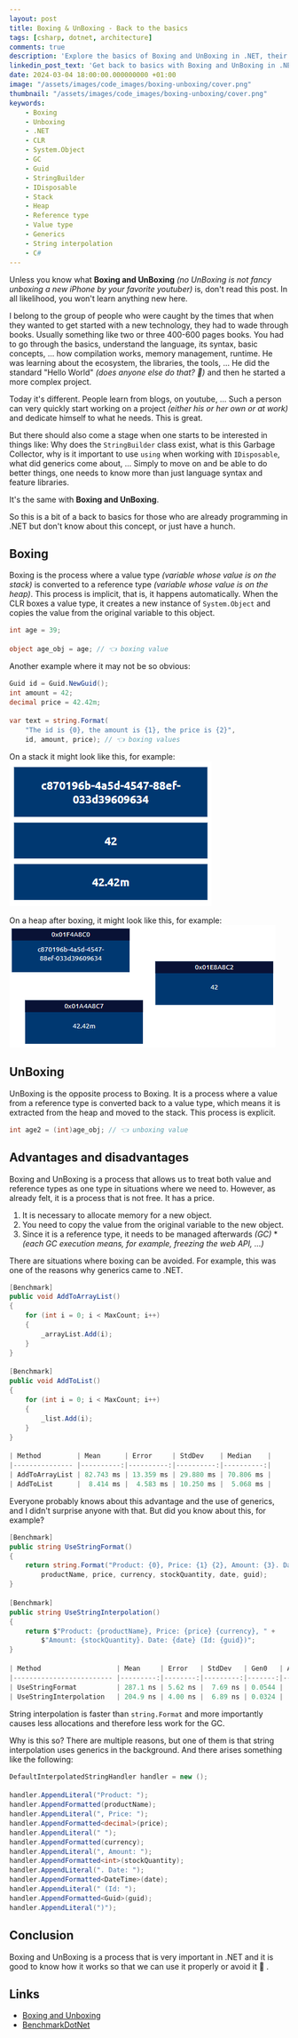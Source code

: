 ```yaml
---
layout: post
title: Boxing & UnBoxing - Back to the basics
tags: [csharp, dotnet, architecture]
comments: true
description: 'Explore the basics of Boxing and UnBoxing in .NET, their importance, and how to properly use or avoid them.'
linkedin_post_text: 'Get back to basics with Boxing and UnBoxing in .NET. Understand their role, importance and how to either use them properly or avoid them in your code. Perfect for developers seeking to deepen their knowledge and improve their proficiency. 👩‍💻👨‍💻📚 Read more http://blog.burgyn.online/2024/03/04/'
date: 2024-03-04 18:00:00.000000000 +01:00 
image: "/assets/images/code_images/boxing-unboxing/cover.png"
thumbnail: "/assets/images/code_images/boxing-unboxing/cover.png"
keywords:
    - Boxing
    - Unboxing
    - .NET
    - CLR
    - System.Object
    - GC
    - Guid
    - StringBuilder
    - IDisposable
    - Stack
    - Heap
    - Reference type
    - Value type
    - Generics
    - String interpolation
    - C#
---
```


Unless you know what **Boxing and UnBoxing** *(no UnBoxing is not fancy unboxing a new iPhone by your favorite youtuber)* is, don't read this post. In all likelihood, you won't learn anything new here.

I belong to the group of people who were caught by the times that when they wanted to get started with a new technology, they had to wade through books. Usually something like two or three 400-600 pages books.
You had to go through the basics, understand the language, its syntax, basic concepts, ... how compilation works, memory management, runtime. He was learning about the ecosystem, the libraries, the tools, ...
He did the standard "Hello World" *(does anyone else do that? 🤔)* and then he started a more complex project.

Today it's different. People learn from blogs, on youtube, ... Such a person can very quickly start working on a project *(either his or her own or at work)* and dedicate himself to what he needs.
This is great.

But there should also come a stage when one starts to be interested in things like: Why does the `StringBuilder` class exist, what is this Garbage Collector, why is it important to use `using` when working with `IDisposable`, what did generics come about, ... Simply to move on and be able to do better things, one needs to know more than just language syntax and feature libraries.

It's the same with **Boxing and UnBoxing**.

So this is a bit of a back to basics for those who are already programming in .NET but don't know about this concept, or just have a hunch.

## Boxing

Boxing is the process where a value type *(variable whose value is on the stack)* is converted to a reference type *(variable whose value is on the heap)*. This process is implicit, that is, it happens automatically.
When the CLR boxes a value type, it creates a new instance of `System.Object` and copies the value from the original variable to this object.

```csharp
int age = 39;

object age_obj = age; // 👈 boxing value
```

Another example where it may not be so obvious:

```csharp
Guid id = Guid.NewGuid();
int amount = 42;
decimal price = 42.42m;

var text = string.Format(
    "The id is {0}, the amount is {1}, the price is {2}",
    id, amount, price); // 👈 boxing values
```

On a stack it might look like this, for example:
![Stack](/assets/images/code_images/boxing-unboxing/stack.png)

On a heap after boxing, it might look like this, for example:
![Heap](/assets/images/code_images/boxing-unboxing/heap.png)

## UnBoxing

UnBoxing is the opposite process to Boxing. It is a process where a value from a reference type is converted back to a value type, 
which means it is extracted from the heap and moved to the stack. This process is explicit.

```csharp
int age2 = (int)age_obj; // 👈 unboxing value
```

## Advantages and disadvantages

Boxing and UnBoxing is a process that allows us to treat both value and reference types as one type in situations where we need to.
However, as already felt, it is a process that is not free. It has a price. 

1. It is necessary to allocate memory for a new object.
2. You need to copy the value from the original variable to the new object.
3. Since it is a reference type, it needs to be managed afterwards *(GC)* * *(each GC execution means, for example, freezing the web API, ...)*

There are situations where boxing can be avoided. For example, this was one of the reasons why generics came to .NET.

```csharp
[Benchmark]
public void AddToArrayList()
{
    for (int i = 0; i < MaxCount; i++)
    {
        _arrayList.Add(i);
    }
}

[Benchmark]
public void AddToList()
{
    for (int i = 0; i < MaxCount; i++)
    {
        _list.Add(i);
    }
}

| Method         | Mean      | Error     | StdDev    | Median    |
|--------------- |----------:|----------:|----------:|----------:|
| AddToArrayList | 82.743 ms | 13.359 ms | 29.880 ms | 70.806 ms |
| AddToList      |  8.414 ms |  4.583 ms | 10.250 ms |  5.068 ms |
```

Everyone probably knows about this advantage and the use of generics, and I didn't surprise anyone with that. But did you know about this, for example?

```csharp
[Benchmark]
public string UseStringFormat()
{
    return string.Format("Product: {0}, Price: {1} {2}, Amount: {3}. Date: {4} (Id: {5})",
        productName, price, currency, stockQuantity, date, guid);
}

[Benchmark]
public string UseStringInterpolation()
{
    return $"Product: {productName}, Price: {price} {currency}, " +
        $"Amount: {stockQuantity}. Date: {date} (Id: {guid})";
}

| Method                   | Mean     | Error   | StdDev   | Gen0   | Allocated |
|------------------------- |---------:|--------:|---------:|-------:|----------:|
| UseStringFormat          | 287.1 ns | 5.62 ns |  7.69 ns | 0.0544 |     456 B |
| UseStringInterpolation   | 204.9 ns | 4.00 ns |  6.89 ns | 0.0324 |     272 B |
```

String interpolation is faster than `string.Format` and more importantly causes less allocations and therefore less work for the GC.

Why is this so? There are multiple reasons, but one of them is that string interpolation uses generics in the background. 
And there arises something like the following:

```csharp
DefaultInterpolatedStringHandler handler = new ();

handler.AppendLiteral("Product: ");
handler.AppendFormatted(productName);
handler.AppendLiteral(", Price: ");
handler.AppendFormatted<decimal>(price);
handler.AppendLiteral(" ");
handler.AppendFormatted(currency);
handler.AppendLiteral(", Amount: ");
handler.AppendFormatted<int>(stockQuantity);
handler.AppendLiteral(". Date: ");
handler.AppendFormatted<DateTime>(date);
handler.AppendLiteral(" (Id: ");
handler.AppendFormatted<Guid>(guid);
handler.AppendLiteral(")");
```

## Conclusion

Boxing and UnBoxing is a process that is very important in .NET and it is good to know how it works so that we can use it properly or avoid it 🙂 .

## Links

- [Boxing and Unboxing](https://learn.microsoft.com/en-us/dotnet/csharp/programming-guide/types/boxing-and-unboxing)
- [BenchmarkDotNet](https://github.com/dotnet/BenchmarkDotNet)